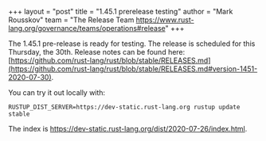 +++
layout = "post"
title = "1.45.1 prerelease testing"
author = "Mark Rousskov"
team = "The Release Team <https://www.rust-lang.org/governance/teams/operations#release>"
+++

The 1.45.1 pre-release is ready for testing. The release is scheduled for this
Thursday, the 30th. Release notes can be found here:
[https://github.com/rust-lang/rust/blob/stable/RELEASES.md](https://github.com/rust-lang/rust/blob/stable/RELEASES.md#version-1451-2020-07-30).

You can try it out locally with:

```plain
RUSTUP_DIST_SERVER=https://dev-static.rust-lang.org rustup update stable
```

The index is <https://dev-static.rust-lang.org/dist/2020-07-26/index.html>.
